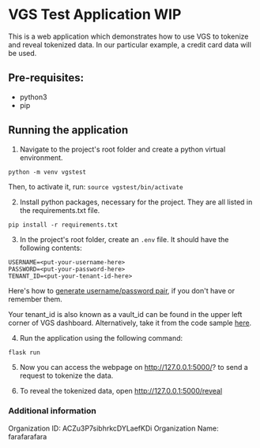 # VGS Test Application WIP

This is a web application which demonstrates how to use VGS to tokenize and reveal tokenized data. In our particular
example, a credit card data will be used.


## Pre-requisites:
- python3
- pip


## Running the application

1. Navigate to the project's root folder and create a python virtual environment. 

`python -m venv vgstest`

Then, to activate it, run: `source vgstest/bin/activate`

2. Install python packages, necessary for the project. They are all listed in the requirements.txt file.

`pip install -r requirements.txt`

3. In the project's root folder, create an `.env` file. It should have the following contents:

```
USERNAME=<put-your-username-here>
PASSWORD=<put-your-password-here>
TENANT_ID=<put-your-tenant-id-here>
```

Here's how to [generate username/password pair](https://www.verygoodsecurity.com/docs/settings/access-credentials), if 
you don't have or remember them.

Your tenant_id is also known as a vault_id can be found in the upper left corner of VGS dashboard. Alternatively,
take it from the code sample [here](https://www.verygoodsecurity.com/docs/guides/outbound-connection).

4. Run the application using the following command:

`flask run`

5. Now you can access the webpage on http://127.0.0.1:5000/? to send a request to tokenize the data.

6. To reveal the tokenized data, open http://127.0.0.1:5000/reveal


### Additional information

Organization ID: ACZu3P7sibhrkcDYLaefKDi
Organization Name: farafarafara
